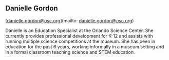 ## Danielle Gordon

[danielle.gordon@osc.org](mailto: danielle.gordon@osc.org)

Danielle is an Education Specialist at the Orlando Science Center. She currently provides professional development for K-12 and assists with running multiple science competitions at the museum. She has been in education for the past 6 years, working informally in a museum setting and in a formal classroom teaching science and STEM education. 